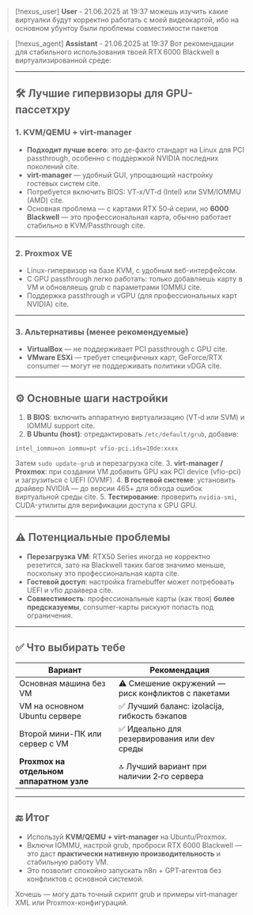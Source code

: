 >[!nexus_user] **User** - 21.06.2025 at 19:37
> можешь изучить какие виртуалки будут корректно работать с моей видеокартой, ибо на основном убунтоу были проблемы совместимости пакетов
<!-- UID: a5a4114b-8cc8-4384-981b-482cfdb8b098 -->




>[!nexus_agent] **Assistant** - 21.06.2025 at 19:37
> Вот рекомендации для стабильного использования твоей RTX 6000 Blackwell в виртуализированной среде:
> 
> ---
> 
> ## 🛠 Лучшие гипервизоры для GPU-пассетхру
> 
> ### 1. **KVM/QEMU + virt-manager**
> 
> - **Подходит лучше всего**: это де-факто стандарт на Linux для PCI passthrough, особенно с поддержкой NVIDIA последних поколений cite.
> - **virt-manager** — удобный GUI, упрощающий настройку гостевых систем cite.
> - Потребуется включить BIOS: VT‑x/VT‑d (Intel) или SVM/IOMMU (AMD) cite.
> - Основная проблема — с картами RTX 50‑й серии, но **6000 Blackwell** — это профессиональная карта, обычно работает стабильно в KVM/Passthrough cite.
> 
> ---
> 
> ### 2. **Proxmox VE**
> 
> - Linux-гипервизор на базе KVM, с удобным веб-интерфейсом.
> - С GPU passthrough легко работать: только добавляешь карту в VM и обновляешь grub с параметрами IOMMU cite.
> - Поддержка passthrough и vGPU (для профессиональных карт NVIDIA) cite.
> 
> ---
> 
> ### 3. **Альтернативы (менее рекомендуемые)**
> 
> - **VirtualBox** — не поддерживает PCI passthrough с GPU cite.
> - **VMware ESXi** — требует специфичных карт, GeForce/RTX consumer — могут не поддерживать политики vDGA cite.
> 
> ---
> 
> ## ⚙️ Основные шаги настройки
> 
> 1. **В BIOS**: включить аппаратную виртуализацию (VT‑d или SVM) и IOMMU support cite.
> 2. **В Ubuntu (host)**: отредактировать `/etc/default/grub`, добавив:
>  ```
>  intel_iommu=on iommu=pt vfio-pci.ids=10de:xxxx
>  ```
>  Затем `sudo update-grub` и перезагрузка cite.
> 3. **virt-manager / Proxmox**: при создании VM добавить GPU как PCI device (vfio-pci) и загрузиться с UEFI (OVMF).
> 4. **В гостевой системе**: установить драйвер NVIDIA — до версии 465+ для обхода ошибок виртуальной среды cite.
> 5. **Тестирование**: проверить `nvidia-smi`, CUDA-утилиты для верификации доступа к GPU GPU.
> 
> ---
> 
> ## ⚠️ Потенциальные проблемы
> 
> - **Перезагрузка VM**: RTX50 Series иногда не корректно резетится, зато на Blackwell таких багов значимо меньше, поскольку это профессиональная карта cite.
> - **Гостевой доступ**: настройка framebuffer может потребовать UEFI и vfio драйвера cite.
> - **Совместимость**: профессиональные карты (как твоя) **более предсказуемы**, consumer-карты рискуют попасть под ограничения.
> 
> ---
> 
> ## ✅ Что выбирать тебе
> 
> | Вариант | Рекомендация |
> |----------------------------------|------------------------------------|
> | Основная машина без VM | ⚠️ Смешение окружений — риск конфликтов с пакетами |
> | VM на основном Ubuntu сервере | ✅ Лучший баланс: izolacija, гибкость бэкапов |
> | Второй мини-ПК или сервер с VM | ✅ Идеально для резервирования или dev среды |
> | **Proxmox на отдельном аппаратном узле** | 🔝 Лучший вариант при наличии 2‑го сервера |
> 
> ---
> 
> ## 🔚 Итог
> 
> - Используй **KVM/QEMU + virt-manager** на Ubuntu/Proxmox.
> - Включи IOMMU, настрой grub, проброси RTX 6000 Blackwell — это даст **практически нативную производительность** и стабильную работу VM.
> - Это позволит спокойно запускать n8n + GPT‑агентов без конфликтов с основной системой.
> 
> Хочешь — могу дать точный скрипт grub и примеры virt‑manager XML или Proxmox-конфигураций.
<!-- UID: 7f31c425-df8a-4879-81f1-2dfbb295b937 -->